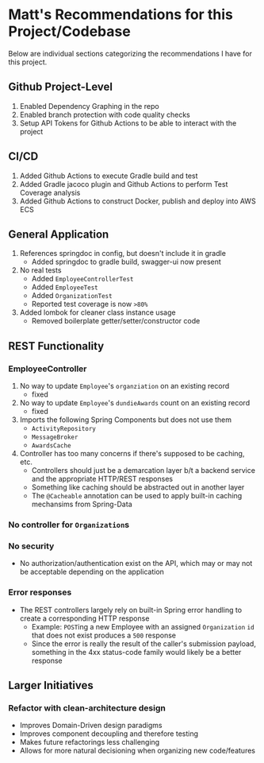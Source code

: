 # Matt's Recommendations for this Project/Codebase

Below are individual sections categorizing the recommendations I have for this project.

## Github Project-Level
1. Enabled Dependency Graphing in the repo
2. Enabled branch protection with code quality checks
3. Setup API Tokens for Github Actions to be able to interact with the project

## CI/CD
1. Added Github Actions to execute Gradle build and test
2. Added Gradle jacoco plugin and Github Actions to perform Test Coverage analysis
3. Added Github Actions to construct Docker, publish and deploy into AWS ECS

## General Application
1. References springdoc in config, but doesn't include it in gradle
    - Added springdoc to gradle build, swagger-ui now present
3. No real tests
    - Added `EmployeeControllerTest`
    - Added `EmployeeTest`
    - Added `OrganizationTest`
    - Reported test coverage is now `>80%`
4. Added lombok for cleaner class instance usage
    - Removed boilerplate getter/setter/constructor code

## REST Functionality

### EmployeeController
1. No way to update `Employee`'s `organziation` on an existing record
    - fixed
2. No way to update `Employee`'s `dundieAwards` count on an existing record
    - fixed
3. Imports the following Spring Components but does not use them
    - `ActivityRepository`
    - `MessageBroker`
    - `AwardsCache`
4. Controller has too many concerns if there's supposed to be caching, etc.
    - Controllers should just be a demarcation layer b/t a backend service and the appropriate HTTP/REST responses
    - Something like caching should be abstracted out in another layer
    - The `@Cacheable` annotation can be used to apply built-in caching mechansims from Spring-Data

### No controller for `Organization`s


### No security
- No authorization/authentication exist on the API, which may or may not be acceptable depending on the application

### Error responses

- The REST controllers largely rely on built-in Spring error handling to create a corresponding HTTP response
    - Example: `POST`ing a new Employee with an assigned `Organization` `id` that does not exist produces a `500` response
    - Since the error is really the result of the caller's submission payload, something in the 4xx status-code family would likely be a better response

## Larger Initiatives
### Refactor with clean-architecture design
- Improves Domain-Driven design paradigms
- Improves component decoupling and therefore testing
- Makes future refactorings less challenging
- Allows for more natural decisioning when organizing new code/features